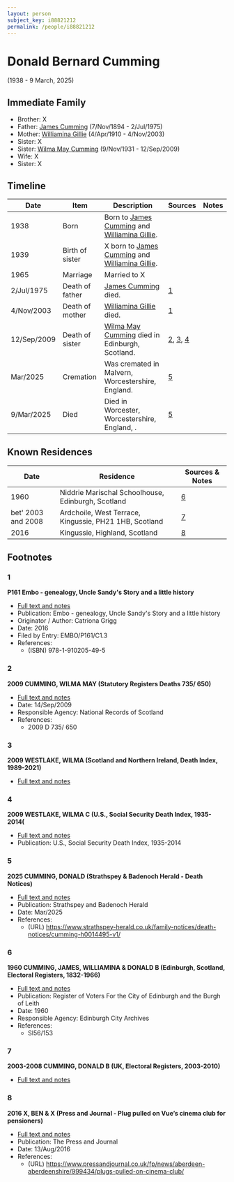 ```yaml
---
layout: person
subject_key: i88821212
permalink: /people/i88821212
---
```


# Donald Bernard Cumming
(1938 - 9 March, 2025)

## Immediate Family

* Brother: X
* Father: [James Cumming](./@492889@-james-cumming-b1894-11-7-d1975-7-2.md) (7/Nov/1894 - 2/Jul/1975)
* Mother: [Williamina Gillie](./@23770336@-williamina-gillie-b1910-4-4-d2003-11-4.md) (4/Apr/1910 - 4/Nov/2003)
* Sister: X
* Sister: [Wilma May Cumming](./@74680609@-wilma-may-cumming-b1931-11-9-d2009-9-12.md) (9/Nov/1931 - 12/Sep/2009)
* Wife: X
* Sister: X

## Timeline

Date | Item | Description | Sources | Notes
---|---|---|---|---
1938 | Born | Born to [James Cumming](./@492889@-james-cumming-b1894-11-7-d1975-7-2.md) and [Williamina Gillie](./@23770336@-williamina-gillie-b1910-4-4-d2003-11-4.md). |  | 
1939 | Birth of sister | X born to [James Cumming](./@492889@-james-cumming-b1894-11-7-d1975-7-2.md) and [Williamina Gillie](./@23770336@-williamina-gillie-b1910-4-4-d2003-11-4.md). |  | 
1965 | Marriage | Married to X  |  | 
2/Jul/1975 | Death of father | [James Cumming](./@492889@-james-cumming-b1894-11-7-d1975-7-2.md) died. | [1](#1) | 
4/Nov/2003 | Death of mother | [Williamina Gillie](./@23770336@-williamina-gillie-b1910-4-4-d2003-11-4.md) died. | [1](#1) | 
12/Sep/2009 | Death of sister | [Wilma May Cumming](./@74680609@-wilma-may-cumming-b1931-11-9-d2009-9-12.md) died in Edinburgh, Scotland. | [2](#2), [3](#3), [4](#4) | 
Mar/2025 | Cremation | Was cremated in Malvern, Worcestershire, England. | [5](#5) | 
9/Mar/2025 | Died | Died in Worcester, Worcestershire, England, . | [5](#5) | 

## Known Residences

Date | Residence | Sources & Notes
---|---|---
1960 | Niddrie Marischal Schoolhouse, Edinburgh, Scotland | [6](#6)
bet' 2003 and 2008 | Ardchoile, West Terrace, Kingussie, PH21 1HB, Scotland | [7](#7)
2016 | Kingussie, Highland, Scotland | [8](#8)

## Footnotes

### 1

**P161 Embo - genealogy, Uncle Sandy's Story and a little history**

* [Full text and notes](../sources/@95058656@-p161-embo-genealogy,-uncle-sandy's-story-and-a-little-history.md)
* Publication: Embo - genealogy, Uncle Sandy's Story and a little history
* Originator / Author: Catriona Grigg
* Date: 2016
* Filed by Entry: EMBO/P161/C1.3
* References: 
  * (ISBN) 978-1-910205-49-5

### 2

**2009 CUMMING, WILMA MAY (Statutory Registers Deaths 735/ 650)**

* [Full text and notes](../sources/@66045888@-2009-cumming,-wilma-may-statutory-registers-deaths-735-650-.md)
* Date: 14/Sep/2009
* Responsible Agency: National Records of Scotland
* References: 
  * 2009 D 735/ 650

### 3

**2009 WESTLAKE, WILMA (Scotland and Northern Ireland, Death Index, 1989-2021)**

* [Full text and notes](../sources/@71884428@-2009-westlake,-wilma-scotland-and-northern-ireland,-death-index,-1989-2021-.md)

### 4

**2009 WESTLAKE, WILMA C (U.S., Social Security Death Index, 1935-2014(**

* [Full text and notes](../sources/@72443844@-2009-westlake,-wilma-c-u.s.,-social-security-death-index,-1935-2014-.md)
* Publication: U.S., Social Security Death Index, 1935-2014

### 5

**2025 CUMMING, DONALD (Strathspey & Badenoch Herald - Death Notices)**

* [Full text and notes](../sources/@79630532@-2025-cumming,-donald-strathspey-&-badenoch-herald-death-notices-.md)
* Publication: Strathspey and Badenoch Herald
* Date: Mar/2025
* References: 
  * (URL) https://www.strathspey-herald.co.uk/family-notices/death-notices/cumming-h0014495-v1/

### 6

**1960 CUMMING, JAMES, WILLIAMINA & DONALD B (Edinburgh, Scotland, Electoral Registers, 1832-1966)**

* [Full text and notes](../sources/@43991336@-1960-cumming,-james,-williamina-&-donald-b-edinburgh,-scotland,-electoral-registers,-1832-1966-.md)
* Publication: Register of Voters For the City of Edinburgh and the Burgh of Leith
* Date: 1960
* Responsible Agency: Edinburgh City Archives
* References: 
  * Sl56/153

### 7

**2003-2008 CUMMING, DONALD B (UK, Electoral Registers, 2003-2010)**

* [Full text and notes](../sources/@82785386@-2003-2008-cumming,-donald-b-uk,-electoral-registers,-2003-2010-.md)

### 8

**2016 X, BEN & X (Press and Journal - Plug pulled on Vue’s cinema club for pensioners)**

* [Full text and notes](../sources/@69480058@-2016-cumming,-ben-&-audrey-press-and-journal-plug-pulled-on-vue’s-cinema-club-for-pensioners-.md)
* Publication: The Press and Journal
* Date: 13/Aug/2016
* References: 
  * (URL) https://www.pressandjournal.co.uk/fp/news/aberdeen-aberdeenshire/999434/plugs-pulled-on-cinema-club/

